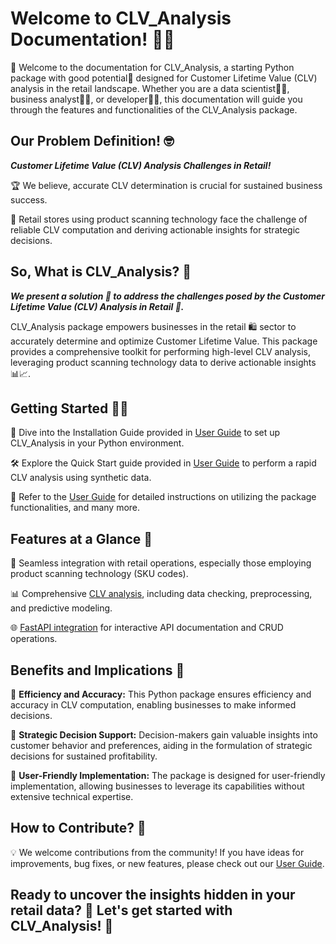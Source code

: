 # **Welcome to CLV_Analysis Documentation!** 🍾🥂

🚀 Welcome to the documentation for CLV_Analysis, a starting Python package with good potential👀 designed for Customer Lifetime Value (CLV) analysis in the retail landscape. Whether you are a data scientist👨‍💼, business analyst👩‍💼, or developer🧑‍💼, this documentation will guide you through the features and functionalities of the CLV_Analysis package.

## **Our Problem Definition!** 🤓

***Customer Lifetime Value (CLV) Analysis Challenges in Retail!***

🏆 We believe, accurate CLV determination is crucial for sustained business success. 

🤯 Retail stores using product scanning technology face the challenge of reliable CLV computation and deriving actionable insights for strategic decisions. 

## **So, What is CLV_Analysis? 🤔**

***We present a solution 🎯 to address the challenges posed by the Customer Lifetime Value (CLV) Analysis in Retail 🛒.***

CLV_Analysis package empowers businesses in the retail 🛍 sector to accurately determine and optimize Customer Lifetime Value. This package provides a comprehensive toolkit for performing high-level CLV analysis, leveraging product scanning technology data to derive actionable insights 📊📈.

## **Getting Started 👩‍💻**

📖 Dive into the Installation Guide provided in [User Guide](installation.md#installation-📥) to set up CLV_Analysis in your Python environment.

🛠 Explore the Quick Start guide provided in [User Guide](installation.md#testing-the-clv_analysis-package-step-by-step-👣) to perform a rapid CLV analysis using synthetic data.

📘 Refer to the [User Guide](installation.md) for detailed instructions on utilizing the package functionalities, and many more.

## **Features at a Glance** 💎

🔄 Seamless integration with retail operations, especially those employing product scanning technology (SKU codes).

📊 Comprehensive [CLV analysis](clv_complete.md), including data checking, preprocessing, and predictive modeling.

🌐 [FastAPI integration](fast_api.md) for interactive API documentation and CRUD operations.

## **Benefits and Implications** 🙌

📌 **Efficiency and Accuracy:** This Python package ensures efficiency and accuracy in CLV computation, enabling businesses to make informed decisions.

📌 **Strategic Decision Support:** Decision-makers gain valuable insights into customer behavior and preferences, aiding in the formulation of strategic decisions for sustained profitability.

📌 **User-Friendly Implementation:** The package is designed for user-friendly implementation, allowing businesses to leverage its capabilities without extensive technical expertise.

## **How to Contribute?** 🤝

💡 We welcome contributions from the community! If you have ideas for improvements, bug fixes, or new features, please check out our [User Guide](installation.md#contact-information-📞).

## **Ready to uncover the insights hidden in your retail data? 🥁 Let's get started with CLV_Analysis! 🚀**

